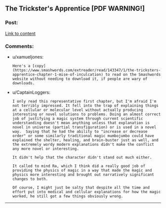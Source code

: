 ## The Trickster's Apprentice [PDF WARNING!]

### Post:

[Link to content](https://www.smashwords.com/books/download/143347/1/latest/0/0/the-tricksters-apprentice-chapter-1-mise-of-inculcation.pdf)

### Comments:

- u/xamueljones:
  ```
  Here's a [copy](https://www.smashwords.com/extreader/read/143347/1/the-tricksters-apprentice-chapter-1-mise-of-inculcation) to read on the Smashwords website without needing to download it, if people are wary of downloads.
  ```

- u/CaptainLoggers:
  ```
  I only read this representative first chapter, but I'm afraid I'm not terribly impressed. It fell into the trap of explaining things at a cellular or molecular level without actually producing interesting or novel solutions to problems. Doing an almost correct job of justifying a magic system through current scientific understanding doesn't mean anything unless that explanation is novel in universe (partial transfiguration) or is used in a novel way.  Saying that he had the ability to "increase or decrease order" or some similarly traditional magic mumbojumbo could have explained the shelter, healing, and brain-buster just as well, and the extremely wordy modern explanations didn't make the conflict any more novel or interesting. 

  It didn't help that the character didn't stand out much either. 

  It called to mind Ra, which I think did a really good job of providing the physics of magic in a way that made the magic and physics more interesting and brought out narratively significant changes to both. 

  Of course, I might just be salty that despite all the time and effort put into medical and cellular explanations for how the magic worked, he still got a few things obviously wrong.
  ```

---

